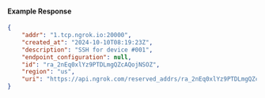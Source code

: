 <!-- Code generated for API Clients. DO NOT EDIT. -->

#### Example Response

```json
{
	"addr": "1.tcp.ngrok.io:20000",
	"created_at": "2024-10-10T08:19:23Z",
	"description": "SSH for device #001",
	"endpoint_configuration": null,
	"id": "ra_2nEq0xlYz9PTDLmgQZcAQojNSOZ",
	"region": "us",
	"uri": "https://api.ngrok.com/reserved_addrs/ra_2nEq0xlYz9PTDLmgQZcAQojNSOZ"
}
```
